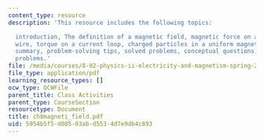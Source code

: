 ```yaml
---
content_type: resource
description: 'This resource includes the following topics:

  introduction, The definition of a magnetic field, magnetic force on a current-carrying
  wire, torque on a current loop, charged particles in a uniform magnetic field, applications,
  summary, problem-solving tips, solved problems, conceptual questions, and additional
  problems.'
file: /media/courses/8-02-physics-ii-electricity-and-magnetism-spring-2007/5954b5f5d08503abd5534d7e9db4c893_ch8magneti_field.pdf
file_type: application/pdf
learning_resource_types: []
ocw_type: OCWFile
parent_title: Class Activities
parent_type: CourseSection
resourcetype: Document
title: ch8magneti_field.pdf
uid: 5954b5f5-d085-03ab-d553-4d7e9db4c893
---
```

